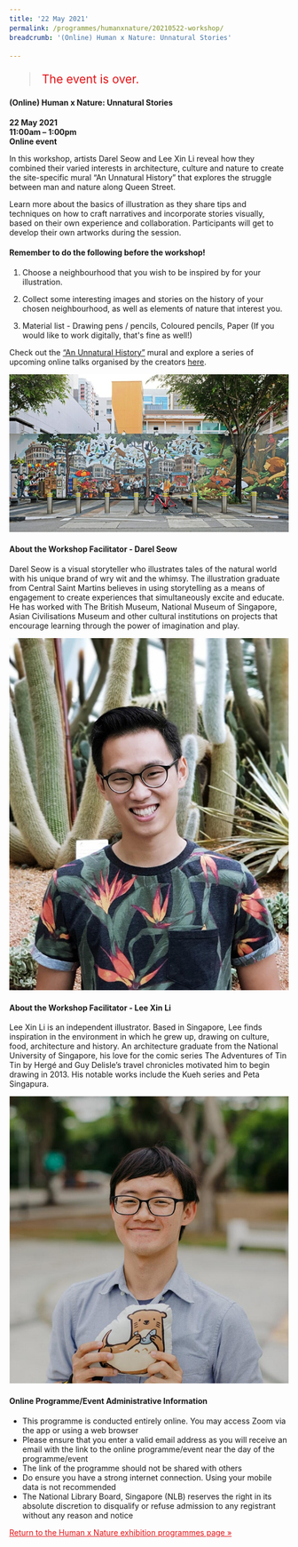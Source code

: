 ```yaml
---
title: '22 May 2021'
permalink: /programmes/humanxnature/20210522-workshop/
breadcrumb: '(Online) Human x Nature: Unnatural Stories'

---
```



<blockquote style="color: #E21216; font-size: 150%;">The event is over.</blockquote>

#### (Online) Human x Nature: Unnatural Stories

__22 May 2021__<br>
__11:00am – 1:00pm__<br>
__Online event__

In this workshop, artists Darel Seow and Lee Xin Li reveal how they combined their varied interests in architecture, culture and nature to create the site-specific mural “An Unnatural History” that explores the struggle between man and nature along Queen Street.

Learn more about the basics of illustration as they share tips and techniques on how to craft narratives and incorporate stories visually, based on their own experience and collaboration. Participants will get to develop their own artworks during the session.

#### Remember to do the following before the workshop!

1. Choose a neighbourhood that you wish to be inspired by for your illustration.

2. Collect some interesting images and stories on the history of your chosen neighbourhood, as well as elements of nature that interest you.

3. Material list - Drawing pens / pencils, Coloured pencils, Paper (If you would like to work digitally, that's fine as well!)

Check out the [“An Unnatural History”](https://unnaturalhistory.sg/) mural and explore a series of upcoming online talks organised by the creators [here](https://www.singaporeartmuseum.sg/art-events/events/conversations-about-conservation).

![A photo of a colourful city-scape mural.](/images/event-images/humanxnature/prog_20210522_wkshop_01.jpg)

#### About the Workshop Facilitator - Darel Seow

Darel Seow is a visual storyteller who illustrates tales of the natural world with his unique brand of wry wit and the whimsy. The illustration graduate from Central Saint Martins believes in using storytelling as a means of engagement to create experiences that simultaneously excite and educate. He has worked with The British Museum, National Museum of Singapore, Asian Civilisations Museum and other cultural institutions on projects that encourage learning through the power of imagination and play.

![A photo of Darel Seow.](/images/event-images//humanxnature/prog_20210522_wkshop_02.jpg)

#### About the Workshop Facilitator - Lee Xin Li

Lee Xin Li is an independent illustrator. Based in Singapore, Lee finds inspiration in the environment in which he grew up, drawing on culture, food, architecture and history. An architecture graduate from the National University of Singapore, his love for the comic series The Adventures of Tin Tin by Hergé and Guy Delisle’s travel chronicles motivated him to begin drawing in 2013. His notable works include the Kueh series and Peta Singapura.

![A photo of Lee Xin Li.](/images/event-images//humanxnature/prog_20210522_wkshop_03.jpg)

#### Online Programme/Event Administrative Information

- This programme is conducted entirely online. You may access Zoom via the app or using a web browser
- Please ensure that you enter a valid email address as you will receive an email with the link to the online programme/event near the day of the programme/event
- The link of the programme should not be shared with others
- Do ensure you have a strong internet connection. Using your mobile data is not recommended
- The National Library Board, Singapore (NLB) reserves the right in its absolute discretion to disqualify or refuse admission to any registrant without any reason and notice

<a href="/exhibitions/past-exhibitions/humanxnature/programmes/" style="color:#E21216;">Return to the Human x Nature exhibition programmes page &#187;</a>

